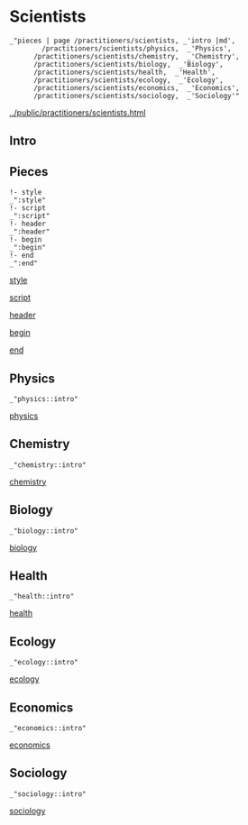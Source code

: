 # Scientists

    _"pieces | page /practitioners/scientists, _'intro |md',
            /practitioners/scientists/physics,  _'Physics',
          /practitioners/scientists/chemistry,  _'Chemistry',
          /practitioners/scientists/biology,  _'Biology',
          /practitioners/scientists/health,  _'Health',
          /practitioners/scientists/ecology,  _'Ecology',
          /practitioners/scientists/economics,  _'Economics',
          /practitioners/scientists/sociology,  _'Sociology'"

[../public/practitioners/scientists.html](# "save:")


## Intro

## Pieces

    !- style
    _":style"
    !- script
    _":script"
    !- header
    _":header"
    !- begin
    _":begin"
    !- end
    _":end"

[style]() 

[script]()

[header]()

[begin]()

[end]()

## Physics

    _"physics::intro"


[physics](pages/practitioners_scientists_physics.md "load:")

## Chemistry

    _"chemistry::intro"


[chemistry](pages/practitioners_scientists_chemistry.md "load:")

## Biology

    _"biology::intro"


[biology](pages/practitioners_scientists_biology.md "load:")

## Health

    _"health::intro"


[health](pages/practitioners_scientists_health.md "load:")

## Ecology

    _"ecology::intro"


[ecology](pages/practitioners_scientists_ecology.md "load:")

## Economics

    _"economics::intro"


[economics](pages/practitioners_scientists_economics.md "load:")

## Sociology

    _"sociology::intro"


[sociology](pages/practitioners_scientists_sociology.md "load:")